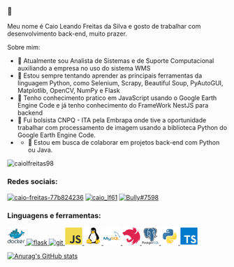 ### 👋

Meu nome é  Caio Leando Freitas da Silva e gosto de trabalhar com desenvolvimento back-end, muito prazer.

Sobre mim:

- 🔭 Atualmente sou Analista de Sistemas e de Suporte Computacional auxiliando a empresa no uso do sistema WMS 
- 🌱 Estou sempre tentando aprender as principais ferramentas da linguagem Python, como Selenium, Scrapy, Beautiful Soup, PyAutoGUI, Matplotlib, OpenCV, NumPy e Flask
- 🌱 Tenho conhecimento pratico em JavaScript usando o Google Earth Engine Code e já tenho conhecimento do FrameWork NestJS para backend
- 📄 Fui bolsista CNPQ - ITA  pela Embrapa onde tive a oportunidade trabalhar com processamento de imagem usando a biblioteca Python do Google Earth Engine Code. 
- - 👯 Estou em busca de colaborar em projetos back-end com Python ou Java.


<p align="left"> <img src="https://komarev.com/ghpvc/?username=caiolfreitas98&label=Profile%20views&color=0e75b6&style=flat" alt="caiolfreitas98" /> </p>

<h3 align="left">Redes sociais:</h3>
<p align="left">
<a href="https://linkedin.com/in/caio-freitas-77b824236" target="blank"><img align="center" src="https://raw.githubusercontent.com/rahuldkjain/github-profile-readme-generator/master/src/images/icons/Social/linked-in-alt.svg" alt="caio-freitas-77b824236" height="30" width="40" /></a>
<a href="https://instagram.com/caio_lf61" target="blank"><img align="center" src="https://raw.githubusercontent.com/rahuldkjain/github-profile-readme-generator/master/src/images/icons/Social/instagram.svg" alt="caio_lf61" height="30" width="40" /></a>
<a href="https://discord.gg/Bully#7598" target="blank"><img align="center" src="https://raw.githubusercontent.com/rahuldkjain/github-profile-readme-generator/master/src/images/icons/Social/discord.svg" alt="Bully#7598" height="30" width="40" /></a>
</p>



<h3 align="left">Linguagens e ferramentas:</h3>
<p align="left"> <a href="https://www.docker.com/" target="_blank" rel="noreferrer"> <img src="https://raw.githubusercontent.com/devicons/devicon/master/icons/docker/docker-original-wordmark.svg" alt="docker" width="40" height="40"/> </a> <a href="https://flask.palletsprojects.com/" target="_blank" rel="noreferrer"> <img src="https://www.vectorlogo.zone/logos/pocoo_flask/pocoo_flask-icon.svg" alt="flask" width="40" height="40"/> </a> <a href="https://git-scm.com/" target="_blank" rel="noreferrer"> <img src="https://www.vectorlogo.zone/logos/git-scm/git-scm-icon.svg" alt="git" width="40" height="40"/> </a> <a href="https://developer.mozilla.org/en-US/docs/Web/JavaScript" target="_blank" rel="noreferrer"> <img src="https://raw.githubusercontent.com/devicons/devicon/master/icons/javascript/javascript-original.svg" alt="javascript" width="40" height="40"/> </a> <a href="https://www.linux.org/" target="_blank" rel="noreferrer"> <img src="https://raw.githubusercontent.com/devicons/devicon/master/icons/linux/linux-original.svg" alt="linux" width="40" height="40"/> </a> <a href="https://www.mysql.com/" target="_blank" rel="noreferrer"> <img src="https://raw.githubusercontent.com/devicons/devicon/master/icons/mysql/mysql-original-wordmark.svg" alt="mysql" width="40" height="40"/> </a> <a href="https://nestjs.com/" target="_blank" rel="noreferrer"> <img src="https://raw.githubusercontent.com/devicons/devicon/master/icons/nestjs/nestjs-plain.svg" alt="nestjs" width="40" height="40"/> </a> <a href="https://www.postgresql.org" target="_blank" rel="noreferrer"> <img src="https://raw.githubusercontent.com/devicons/devicon/master/icons/postgresql/postgresql-original-wordmark.svg" alt="postgresql" width="40" height="40"/> </a> <a href="https://www.python.org" target="_blank" rel="noreferrer"> <img src="https://raw.githubusercontent.com/devicons/devicon/master/icons/python/python-original.svg" alt="python" width="40" height="40"/> </a> <a href="https://www.typescriptlang.org/" target="_blank" rel="noreferrer"> <img src="https://raw.githubusercontent.com/devicons/devicon/master/icons/typescript/typescript-original.svg" alt="typescript" width="40" height="40"/> </a> </p>




[![Anurag's GitHub stats](https://github-readme-stats.vercel.app/api?username=CaioLFreitas98)](https://github.com/anuraghazra/github-readme-stats)




